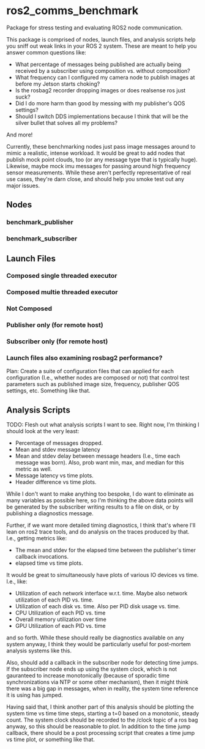 # ros2_comms_benchmark
Package for stress testing and evaluating ROS2 node communication.

This package is comprised of nodes, launch files, and analysis scripts help you
sniff out weak links in your ROS 2 system. These are meant to help you answer
common questions like:

- What percentage of messages being published are actually being received by a
  subscriber using composition vs. without composition?
- What frequency can I configured my camera node to publish images at before my
  Jetson starts choking?
- Is the rosbag2 recorder dropping images or does realsense ros just suck?
- Did I do more harm than good by messing with my publisher's QOS settings?
- Should I switch DDS implementations because I think that will be the silver
  bullet that solves all my problems?

And more!

Currently, these benchmarking nodes just pass image messages around to mimic a
realistic, intense workload. It would be great to add nodes that publish mock
point clouds, too (or any message type that is typically huge). Likewise, maybe
mock imu messages for passing around high frequency sensor measurements. While
these aren't perfectly representative of real use cases, they're darn close, and
should help you smoke test out any major issues.

## Nodes
### benchmark_publisher

### benchmark_subscriber

## Launch Files

### Composed single threaded executor
### Composed multie threaded executor
### Not Composed
### Publisher only (for remote host)
### Subscriber only (for remote host)
### Launch files also examining rosbag2 performance?

Plan: Create a suite of configuration files that can applied for each
configuration (I.e., whether nodes are composed or not) that control test
parameters such as published image size, frequency, publisher QOS settings, etc.
Something like that.

## Analysis Scripts

TODO: Flesh out what analysis scripts I want to see. Right now, I'm thinking I
should look at the very least:
- Percentage of messages dropped.
- Mean and stdev message latency
- Mean and stdev delay between message headers (I.e., time each message was
  born). Also, prob want min, max, and median for this metric as well.
- Message latency vs time plots.
- Header difference vs time plots.

While I don't want to make anything too bespoke, I do want to eliminate as many
variables as possible here, so I'm thinking the above data points will be
generated by the subscriber writing results to a file on disk, or by publishing
a diagnostics message.

Further, if we want more detailed timing diagnostics, I think that's where I'll
lean on ros2 trace tools, and do analysis on the traces produced by that. I.e.,
getting metrics like:
- The mean and stdev for the elapsed time between the publisher's timer
  callback invocations.
- elapsed time vs time plots.

It would be great to simultaneously have plots of various IO devices vs time.
I.e., like:
- Utilization of each network interface w.r.t. time. Maybe also network
  utilization of each PID vs. time.
- Utilization of each disk vs. time. Also per PID disk usage vs. time.
- CPU Utilization of each PID vs. time
- Overall memory utilization over time
- GPU Utilization of each PID vs. time

and so forth. While these should really be diagnostics available on any system
anyway, I think they would be particularly useful for post-mortem analysis
systems like this.

Also, should add a callback in the subscriber node for detecting time jumps. If
the subscriber node ends up using the system clock, which is not gauranteed to
increase monotonically (because of sporadic time synchronizations via NTP or
some other mechanism), then it might think there was a big gap in messages, when
in reality, the system time reference it is using has jumped.

Having said that, I think another part of this analysis should be plotting the
system time vs time time steps, starting a t=0 based on a monotonic, steady
count. The system clock should be
recorded to the /clock topic of a ros bag anyway, so this should be reasonable
to plot. In addition to the time jump callback, there should be a post
processing script that creates a time jump vs time plot, or something like that.